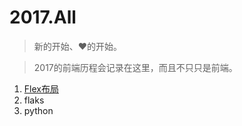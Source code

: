 # 2017.All

> 新的开始、❤的开始。

> 2017的前端历程会记录在这里，而且不只只是前端。

1. [Flex布局](./doc/flex.md)
2. flaks
3. python